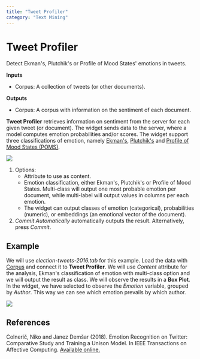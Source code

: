 ```yaml
---
title: "Tweet Profiler"
category: "Text Mining"
---
```

Tweet Profiler
==============

Detect Ekman's, Plutchik's or Profile of Mood States' emotions in tweets.

**Inputs**

- Corpus: A collection of tweets (or other documents).

**Outputs**

- Corpus: A corpus with information on the sentiment of each document.

**Tweet Profiler** retrieves information on sentiment from the server for each given tweet (or document). The widget sends data to the server, where a model computes emotion probabilities and/or scores. The widget support three classifications of emotion, namely [Ekman's](https://en.wikipedia.org/wiki/Paul_Ekman), [Plutchik's](https://en.wikipedia.org/wiki/Robert_Plutchik) and [Profile of Mood States (POMS)](https://en.wikipedia.org/wiki/Profile_of_mood_states).

![](../images/Tweet-Profiler-stamped.png)

1. Options:
   - Attribute to use as content.
   - Emotion classification, either Ekman's, Plutchik's or Profile of Mood States. Multi-class will output one most probable emotion per document, while multi-label will output values in columns per each emotion.
   - The widget can output classes of emotion (categorical), probabilities (numeric), or embeddings (an emotional vector of the document).
2. *Commit Automatically* automatically outputs the result. Alternatively, press *Commit*.

Example
-------

We will use *election-tweets-2016.tab* for this example. Load the data with [Corpus](../corpus-widget/) and connect it to **Tweet Profiler**. We will use *Content* attribute for the analysis, Ekman's classification of emotion with multi-class option and we will output the result as class. We will observe the results in a **Box Plot**. In the widget, we have selected to observe the *Emotion* variable, grouped by *Author*. This way we can see which emotion prevails by which author.

![](../images/Tweet-Profiler-Example.png)

References
----------

Colnerič, Niko and Janez Demšar (2018). Emotion Recognition on Twitter: Comparative Study and Training a Unison Model. In IEEE Transactions on Affective Computing. [Available online.](https://ieeexplore.ieee.org/stamp/stamp.jsp?tp=&arnumber=8295234)
